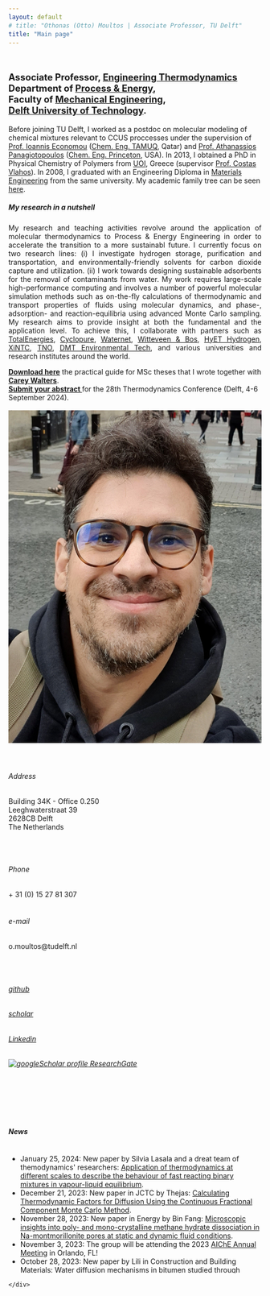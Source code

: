 ```yaml
---
layout: default
# title: "Othonas (Otto) Moultos | Associate Professor, TU Delft"
title: "Main page"
---
```


<!-- - - - - - - - - - - - - - - - -->


<div id="top" class="row">
<div class="col-sm-8">
<!-- <h3> Othonas Moultos </h3> -->
<br/>
<p class="lead" style="font-size: 130%"><strong>
Associate Professor, <a href="https://www.tudelft.nl/3me/over/afdelingen/process-energy/people/engineering-thermodynamics/">Engineering Thermodynamics</a> <br/>Department of <a href="hhttps://www.tudelft.nl/3me/over/afdelingen/process-energy">Process & Energy</a>,<br/> Faculty of <a href="https://www.tudelft.nl/3me/">Mechanical Engineering</a>, <br/><a href="http://www.tudelft.nl/">Delft University of Technology</a>.</strong>
</p>

<p style="text-align: justify;">

<!-- Before joining TU Delft, I was a research scientist at the <a href="https://www.qatar.tamu.edu/programs/chemical-engineering">Chemical Engineering Program</a> of Texas A&M University at Qatar in the group of <a href="https://www.qatar.tamu.edu/programs/chemical-engineering/faculty-and-staff/dr.-ioannis-economou">Prof. Ioannis Economou</a> working on molecular modeling of chemical mixtures relevant to CCUS proccesses. In 2014, I spent time as a postdoc in the group of <a href="https://cbe.princeton.edu/people/athanassios-panagiotopoulos">Prof. Athanassios Panagiotopoulos</a> at <a href="https://cbe.princeton.edu">Princeton University</a>. In 2013, I obtained a PhD in Physical Chemistry of Polymers from the <a href="https://www.uoi.gr/en/">University of Ioannina</a> supervised by <a href="https://chem.uoi.gr/en/meli-dep/vlachos-konstantinos/">Prof. Costas Vlahos</a>. In 2008, I graduated with an Engineering Diploma in <a href="http://www.materials.uoi.gr/en/">Materials Engineering</a> from the same university. -->

Before joining TU Delft, I worked as a postdoc on molecular modeling of chemical mixtures relevant to CCUS proccesses under the supervision of <a href="https://www.qatar.tamu.edu/programs/chemical-engineering/faculty-and-staff/dr.-ioannis-economou">Prof. Ioannis Economou</a> (<a href="https://www.qatar.tamu.edu/programs/chemical-engineering">Chem. Eng. TAMUQ</a>, Qatar) and <a href="https://cbe.princeton.edu/people/athanassios-panagiotopoulos">Prof. Athanassios Panagiotopoulos</a> (<a href="https://cbe.princeton.edu">Chem. Eng. Princeton</a>, USA). In 2013, I obtained a PhD in Physical Chemistry of Polymers from <a href="https://www.uoi.gr/en/">UOI</a>, Greece (supervisor <a href="https://chem.uoi.gr/en/meli-dep/vlachos-konstantinos/">Prof. Costas Vlahos</a>). In 2008, I graduated with an Engineering Diploma in <a href="http://www.materials.uoi.gr/en/">Materials Engineering</a> from the same university. My academic family tree can be seen <a href="https://neurotree.org/beta/tree.php?pid=741534">here</a>.
</p>

<h5>My research in a nutshell</h5>
<p style="text-align: justify;">
<!-- Fossil fuels not only harm the environment but are also becoming more and more expensive as the resources are slowly getting depleted or due to (geo)political reasons. I believe that technologies for producing sustainable energy are the only way to move forward, and the challenging role of engineers is to devise and optimize such technologies.  -->
My research and teaching activities revolve around the application of molecular thermodynamics to Process & Energy Engineering in order to accelerate the transition to a more sustainabl future. I currently focus on two research lines: 
(i) I investigate hydrogen storage, purification and transportation, and environmentally-friendly solvents for carbon dioxide capture and utilization. 
(ii) I work towards designing sustainable adsorbents for the removal of contaminants from water. My work requires large-scale high-performance computing and involves a number of powerful molecular simulation methods such as on-the-fly calculations of thermodynamic and transport properties of fluids using molecular dynamics, and phase-, adsorption- and reaction-equilibria using advanced Monte Carlo sampling. My research aims to provide insight at both the fundamental and the application level. To achieve this, I collaborate with partners such as <a href="https://totalenergies.com">TotalEnergies</a>, <a href="https://cyclopure.com">Cyclopure</a>, <a href="https://www.waternet.nl">Waternet</a>, <a href="https://www.witteveenbos.com"> Witteveen & Bos</a>, <a href="https://hyethydrogen.com">HyET Hydrogen</a>, <a href="https://www.xintc.global">XiNTC</a>, <a href="https://www.tno.nl/nl/">TNO</a>, <a href="https://www.dmt-et.com">DMT Environmental Tech</a>, and various universities and research institutes around the world.
</p>



<div class="alert alert-warning" role="alert" markdown="1">
  <a href="assets/misc/MScGuide.pdf"><strong>Download here</strong></a> the practical guide for MSc theses that I wrote together with <a href="https://www.linkedin.com/in/carey-walters-44252714b/?originalSubdomain=nl"><strong>Carey Walters</strong></a>. 
</div> 

<!-- <div class="alert alert-success" role="alert" markdown="1"> 2 PhD positions open: 
  <a href="https://www.tudelft.nl/over-tu-delft/werken-bij-tu-delft/vacatures/details/?nPostingId=4211&nPostingTargetId=11873&id=QEZFK026203F3VBQBLO6G68W9&LG=UK&mask=external"><strong>Computational design of adsorbents for the removal of micropollutants from water</strong></a> and <a href="https://www.tudelft.nl/over-tu-delft/werken-bij-tu-delft/vacatures/details?jobId=14239"><strong>Accelerating Molecular Simulations with AI for The Design of New PFAS Absorbants</strong></a>. 
</div>  -->

<!-- alert-primary : blue-->
<!-- alert-info : light blue-->
<div class="alert alert-danger" role="alert" markdown="1"> <a href="https://thermodynamics2024.org"><strong>Submit your abstract </strong></a>for the 28th Thermodynamics Conference (Delft, 4-6 September 2024).
</div> 



<div style="text-align: justify;" class="col-sm-8">

</div>

</div>

<div class="col-md-4">
<br/>
      <img src="assets/photoOtto2.jpg" class="img-thumbnail" alt="Othonas Moultos - Όθωνας Μούλτος">
<br/><br/>
<br/>
<!-- <div class="col-sm-3"> -->

<h6> <span class="fa fa-map-marker"></span> Address</h6>
Building 34K - Office 0.250<br/>
Leeghwaterstraat 39<br/>
2628CB Delft<br/>
The Netherlands

<br/><br/>
<h6> <span class="fa fa-phone"></span> Phone</h6>
+ 31 (0) 15 27 81 307
<br/><br/>
<h6> <span class="fa fa-envelope"></span> e-mail</h6>
o.moultos@tudelft.nl

<br/><br/>
<h6> <span class="fa fa-github"></span><a href="https://github.com/omoultosEthTuDelft"> github</a> </h6>

<h6> <span class="fa fa-google"></span><a href="https://scholar.google.ca/citations?user=r6fFwkQAAAAJ&hl=en"> scholar</a> </h6>

<h6> <span class="fa fa-linkedin"></span><a href="https://nl.linkedin.com/in/othonas-moultos-498585a9?trk=profile-badge"> Linkedin</a> </h6>

<h6> <a target="_blank" href="https://www.researchgate.net"><img style="width: 20px;" src="logos/ResearchGate.png" hspace=0 alt="googleScholar profile"> ResearchGate</a> </h6>


<!-- <h6> <span class="fa-brands fa-researchgate"></span><a href="https://www.researchgate.net/profile/Othon-Moultos/2"> ResearchGate</a> </h6> -->

 <!-- <a target="_blank" href="https://nl.linkedin.com/in/othonas-moultos-498585a9?trk=profile-badge"><img style="width: 100px;" src="logos/LinkedIn.png" hspace=3 alt="LinkedIn profile"></a>
 <br/>  <br/> 
<a target="_blank" href="https://github.com/omoultosEthTuDelft"><img style="width: 100px;" src="logos/Github.png" hspace=3 alt="github profile"></a>
<br/>  <br/> 
<a target="_blank" href="https://scholar.google.ca/citations?user=r6fFwkQAAAAJ&hl=en"><img style="width: 100px;" src="logos/GoogleScholar.jpg" hspace=3 alt="googleScholar profile"></a>
<br/><br/>
-->
<br/><br/>

</div>

</div>

<br/>
<!-- - - - - - - - - - - - - - - - -->
<h5>News</h5>
<div class="row-fluid">
    <div id="news" class="row">
    <div style="overflow: scroll ;max-height: 250px; width: 100%;">
    <!-- <div style="text-align: justify;" class="col-sm-11"> -->

<section markdown="1">

- January 25, 2024: New paper by Silvia Lasala and a dreat team of themodynamics' researchers: [Application of thermodynamics at different scales to describe the behaviour of fast reacting binary mixtures in vapour-liquid equilibrium](https://www.sciencedirect.com/science/article/pii/S1385894724004467?via%3Dihub).
- December 21, 2023: New paper in JCTC by Thejas: [Calculating Thermodynamic Factors for Diffusion Using the Continuous Fractional Component Monte Carlo Method](https://pubs.acs.org/doi/10.1021/acs.jctc.3c01144?ref=pdf).
- November 28, 2023: New paper in Energy by Bin Fang: [Microscopic insights into poly- and mono-crystalline methane hydrate dissociation in Na-montmorillonite pores at static and dynamic fluid conditions](https://www.sciencedirect.com/science/article/pii/S0360544223031493?via%3Dihub).
- November 3, 2023: The group will be attending the 2023 [AIChE Annual Meeting](https://www.aiche.org) in Orlando, FL!
- October 28, 2023: New paper by Lili in Construction and Building Materials: [Water diffusion mechanisms in bitumen studied through molecular dynamics simulations](https://www.sciencedirect.com/science/article/pii/S0950061823035468). This is the first fruit from our collaboration with the Pavement Engineering group in CiTG.
- August 28, 2023: Two more engineers were made today: Jelle Lagerweij with Cum Laude 9.5 (Quantum to Transport: Modeling Transport Properties of Aqueous Potassium Hydroxide by Machine Learning Molecular Force Fields from Quantum Mechanics) and Camiel Grevet (Engineering Design of a Modular Hydrogen Production System). Very proud!
- August 18, 2023: Many congratulations to Jose for succesfully defending his MSc thesis "Design of Non-Flow Hydrogen Storage for Long-Distance Maritime Applications"!!!
- August 2023: New paper in Soft Matter on lipid droplets in collaboration with WUR's Costas Nikiforidis: [The dilatable membrane of oleosomes (lipid droplets) allows their in vitro resizing and triggered release of lipids](https://pubs.rsc.org/en/content/articlelanding/2023/SM/D3SM00449J).
- August 2023: Multiple new papers out: [Thermodynamic and Transport Properties of H2/H2O/NaB(OH)4 Mixtures Using the Delft Force Field (DFF/B(OH)4–)](https://pubs.acs.org/doi/abs/10.1021/acs.iecr.3c01422), [Computation of Electrical Conductivities of Aqueous Electrolyte Solutions: Two Surfaces, One Property](https://pubs.acs.org/doi/abs/10.1021/acs.jctc.3c00562), [Densities, viscosities, and diffusivities of loaded and unloaded aqueous CO2/H2S/MDEA mixtures: A molecular dynamics simulation study](https://www.sciencedirect.com/science/article/pii/S0378381223001930). 
- July 2023: New paper in Polymers: [Chemical Feedback in Templated Reaction-Assembly of Polyelectrolyte Complex Micelles: A Molecular Simulation Study of the Kinetics and Clustering](https://www.mdpi.com/2073-4360/15/14/3024).
- July 2023: The new paper by Bin Fang in JCED is chosen as ACS Editors' Choice: [Solubilities and Self-Diffusion Coefficients of Light n-Alkanes in NaCl Solutions at the Temperature Range (278.15–308.15) K and Pressure Range (1–300) bar and Thermodynamics Properties of Their Corresponding Hydrates at (150–290) K and (1–7000) bar](https://pubs.acs.org/doi/full/10.1021/acs.jced.3c00225).
- July 2023: Welcome to [Dimitris Mintsis](https://www.linkedin.com/in/dimitris-mintsis-39a158209/?originalSubdomain=gr) who joined the group for his MSc thesis in collaboration with TATA STEEL.
- June 2023: Jelle received the [best pitch/poster price](https://www.linkedin.com/search/results/content/?fromMember=%5B%22ACoAADduMTIB9TST9L7P_0rmi5zV-zWAq8e1CWA%22%5D&heroEntityKey=urn%3Ali%3Afsd_profile%3AACoAADduMTIB9TST9L7P_0rmi5zV-zWAq8e1CWA&keywords=vladimir%20jelle%20lagerweij&position=0&searchId=c1e3c074-4898-477b-9b11-7eac36007c4e&sid=Eau&update=urn%3Ali%3Afs_updateV2%3A(urn%3Ali%3Aactivity%3A7075506794894118912%2CBLENDED_SEARCH_FEED%2CEMPTY%2CDEFAULT%2Cfalse)) for the Honours projects in our entire faculty!!! Many congrats!  
- June 2023: [Hugo van Leeuwen](https://www.linkedin.com/in/hjvleeuwen/) has joined the group for this MSc thesis with TATA STEEL.
- June 2023: New paper in Int. J. Hydrogen Energy: [Transient modelling of a multi-cell alkaline electrolyzer for gas crossover and safe system operation](https://www.sciencedirect.com/science/article/pii/S0360319923025259).
- May 2023: Otto received the prestigious <a href="https://ppeppd.org/awards/">Young Researcher Award</a> at the <a href="https://ppeppd.org/ppeppd2023/">PPEPPD 2024</a> conference in Tarragona, Spain!
- April 2023: New paper by Mert in JCTC: [Solving Chemical Absorption Equilibria using Free Energy and Quantum Chemistry Calculations: Methodology, Limitations, and New Open-Source Software](https://pubs.acs.org/doi/full/10.1021/acs.jctc.3c00144).
- April 2023: Otto was mentioned in the [news of the Faculty](https://www.tudelft.nl/2023/3me/nieuws/othon-moultos-ontvangt-nwo-otp-subsidie-van-1-miljoen-euro-voor-onderzoek-naar-waterbehandeling).
- March 2023: Otto has been awarded an [NWO OTP grant of 1 million euros](https://www.nwo.nl/en/news/seven-projects-get-green-light-through-open-technology-programme) to study cyclodextrin-based adsorbents for the removal of PFAS and other micropollutants in water. More details to follow!
- March 2023: New paper in Fuel from Bin Fang is out: [Effects of nanobubbles on methane hydrate dissociation: A molecular simulation study](https://www.sciencedirect.com/science/article/pii/S0016236123008438?via%3Dihub#s0065).
- First paper of 2023 is out: [Interfacial Tensions, Solubilities, and Transport Properties of the H2/ H2O/NaCl System: A Molecular Simulation Study](https://pubs.acs.org/doi/10.1021/acs.jced.2c00707?ref=pdf).
- December 2022: Casper succesfully defended his MSc! Congrats.
- November 2022: 3 new papers out!!! 
[Electrochemical Reduction of CO2 to Oxalic Acid: Experiments, Process Modeling, and Economics](https://pubs.acs.org/doi/10.1021/acs.iecr.2c02647), [A New Force Field for OH– for Computing Thermodynamic and Transport Properties of H2 and O2 in Aqueous NaOH and KOH Solutions](https://pubs.acs.org/doi/10.1021/acs.jpcb.2c06381), [Solubility of CO2 in Aqueous Formic Acid Solutions and the Effect of NaCl Addition: A Molecular Simulation Study](https://pubs.acs.org/doi/10.1021/acs.jpcc.2c05476).
- November 2022: Welcome to new MSc student Camiel Grevet!
- September 2022: A warm welcome to the new MSc students Jose and Jelle. 
- September 2022: Our review paper [A review on nature-inspired gating membranes: from concept to design and applications](https://aip.scitation.org/doi/10.1063/5.0105641) is accepted in Journal of Chemical Physics.
- August 2022: Two papers accepted in Fluid Phase Equilibria: [Is Stokes-Einstein relation valid for the description of intra-diffusivity of hydrogen and oxygen in liquid water?](https://www.sciencedirect.com/science/article/pii/S0378381222001893)  and [Transport Properties of Mixtures of Acid Gases with Aqueous Monoethanolamine Solutions: A Molecular Dynamics Study](https://www.sciencedirect.com/science/article/pii/S0378381222002072?via%3Dihub).
- July 30th: Our new paper [Hydrogen dissociation in Li-decorated borophene and borophene hydride: An ab-initio study](https://www.sciencedirect.com/science/article/pii/S0169433222018566) in Applied Surface Science is now online.
- June 13th: Mate succesfully defended his PhD "Molecular simulation of nanoporous materials: Application to metal organic frameworks, zeolites, and cyclodextrins", and is now a Dr. Congrats!
- May 30th: Today Hirad succesfully defended his PhD "Molecular simulation of Deep Eutectic Solvents" and is officially a Dr!!! Many congrats Hirad.
- May 6th: Our new paper [Solubilities and Transport Properties of CO2, Oxalic Acid, and Formic Acid in Mixed Solvents Composed of Deep Eutectic Solvents, Methanol, and Propylene Carbonate](https://pubs.acs.org/doi/10.1021/acs.jpcb.2c01425) in the Journal of Physical Chemistry B is now online.
- May 4th: Our new paper [Electro-osmotic Drag and Thermodynamic Properties of Water in Hydrated Nafion Membranes from Molecular Dynamics](https://pubs.acs.org/doi/10.1021/acs.jpcc.2c01226?ref=pdf) in the Journal of Physical Chemistry C is now online.
- April 19th: The "Introduction to Molecular Simulation" course is starting today (<a href="https://brightspace.tudelft.nl/d2l/home/400948">Brightspace page</a>).
- April 2022: The Mechanical Engineering of TU Delft is ranked 4th according to the 2021 QS Rankings. <a href="https://www.tudelft.nl/en/about-tu-delft/facts-and-figures/tu-delft-in-international-rankings/subject-rankings"> More details here</a> (for TU Delft employees).
- February 2022: Welcome to the group <a href="https://www.linkedin.com/in/caspervandergeest/?originalSubdomain=nl"> Casper</a>! 
- September 2021: Otto is featured as an Emerging Investigator in the Journal of Chemical Physics with the article <a href="https://aip.scitation.org/doi/full/10.1063/5.0062408">Vapor pressures and vapor phase compositions of choline chloride urea and choline chloride ethylene glycol deep eutectic solvents from molecular simulation</a>, which is also featured as an Editor's pick. <a href="https://www.tudelft.nl/2021/tu-delft-process-technology-institute/dr-othon-moultos-is-featured-as-an-emerging-investigator-in-the-journal-of-chemical-physics">Short story here</a>.
- July 2021: Our article on the <a href="https://pubs.acs.org/doi/10.1021/acs.jced.1c00300?ref=pdf">diffusivities of hydrogen and oxygen in water</a> is selected as Editor's choice in ACS Journal of Chemical and Engineering Data. 
- March 2021: Our article on the <a href="https://pubs.acs.org/doi/10.1021/acs.jced.1c00020?ref=pdf">thermodynamic properties of compressed hydrogen/water mixtures</a> is selected as Editor's choice in ACS Journal of Chemical and Engineering Data. 

</section>
    </div>

<!-- <div class="col-md-4">
<a class="twitter-timeline" data-width="300" data-height="500" href="https://twitter.com/kAsterios?ref_src=twsrc%5Etfw">Tweets by Asterios</a> <script async src="https://platform.twitter.com/widgets.js" charset="utf-8"></script>
</div> -->


    </div>
  
</div>  
















